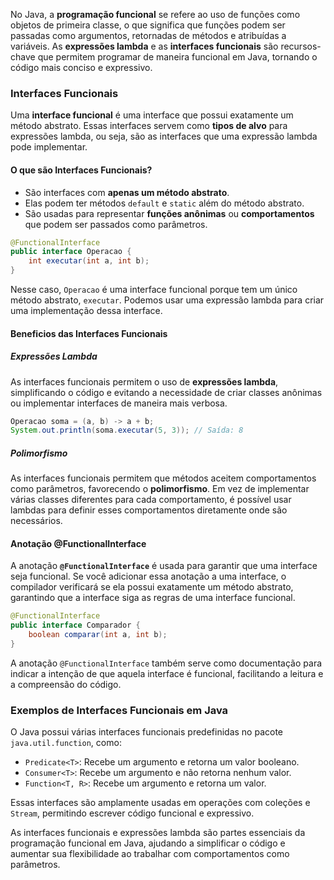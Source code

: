 No Java, a **programação funcional** se refere ao uso de funções como objetos de primeira classe, o que significa que funções podem ser passadas como argumentos, retornadas de métodos e atribuídas a variáveis. As **expressões lambda** e as **interfaces funcionais** são recursos-chave que permitem programar de maneira funcional em Java, tornando o código mais conciso e expressivo.
### Interfaces Funcionais

 Uma **interface funcional** é uma interface que possui exatamente um método abstrato. Essas interfaces servem como **tipos de alvo** para expressões lambda, ou seja, são as interfaces que uma expressão lambda pode implementar.
#### O que são Interfaces Funcionais?

- São interfaces com **apenas um método abstrato**.
- Elas podem ter métodos `default` e `static` além do método abstrato.
- São usadas para representar **funções anônimas** ou **comportamentos** que podem ser passados como parâmetros.

```java
@FunctionalInterface
public interface Operacao {
    int executar(int a, int b);
}
```

Nesse caso, `Operacao` é uma interface funcional porque tem um único método abstrato, `executar`. Podemos usar uma expressão lambda para criar uma implementação dessa interface.
#### Beneficios das Interfaces Funcionais
##### Expressões Lambda

As interfaces funcionais permitem o uso de **expressões lambda**, simplificando o código e evitando a necessidade de criar classes anônimas ou implementar interfaces de maneira mais verbosa.

```java
Operacao soma = (a, b) -> a + b;
System.out.println(soma.executar(5, 3)); // Saída: 8
```
##### Polimorfismo

As interfaces funcionais permitem que métodos aceitem comportamentos como parâmetros, favorecendo o **polimorfismo**. Em vez de implementar várias classes diferentes para cada comportamento, é possível usar lambdas para definir esses comportamentos diretamente onde são necessários.
#### Anotação @FunctionalInterface 

A anotação **`@FunctionalInterface`** é usada para garantir que uma interface seja funcional. Se você adicionar essa anotação a uma interface, o compilador verificará se ela possui exatamente um método abstrato, garantindo que a interface siga as regras de uma interface funcional.

```java
@FunctionalInterface
public interface Comparador {
    boolean comparar(int a, int b);
}
```

A anotação `@FunctionalInterface` também serve como documentação para indicar a intenção de que aquela interface é funcional, facilitando a leitura e a compreensão do código.
### Exemplos de Interfaces Funcionais em Java

O Java possui várias interfaces funcionais predefinidas no pacote `java.util.function`, como:

- `Predicate<T>`: Recebe um argumento e retorna um valor booleano.
- `Consumer<T>`: Recebe um argumento e não retorna nenhum valor.
- `Function<T, R>`: Recebe um argumento e retorna um valor.

Essas interfaces são amplamente usadas em operações com coleções e `Stream`, permitindo escrever código funcional e expressivo.

As interfaces funcionais e expressões lambda são partes essenciais da programação funcional em Java, ajudando a simplificar o código e aumentar sua flexibilidade ao trabalhar com comportamentos como parâmetros.